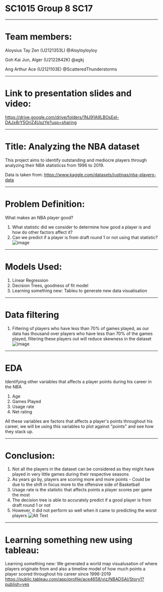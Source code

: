 # SC1015 Group 8 SC17
-----------------------------
# Team members:

Aloysius Tay Zen (U2121353L) @Aloyloyloyloy

Goh Kai Jun, Alger (U2122842K) @agkj

Ang Arthur Ace  (U2121103E) @ScatteredThunderstorms

-----------------------------

# Link to presentation slides and video: 

https://drive.google.com/drive/folders/1NJ91A9LBOsEel-DAJx8rY5OriZ4UszYe?usp=sharing

-----------------------------

# Title: Analyzing the NBA dataset

This project aims to identify outstanding and mediocre players through analyzing their NBA statisticss from 1996 to 2019. 

Data is taken from: https://www.kaggle.com/datasets/justinas/nba-players-data

-----------------------------

# Problem Definition:
What makes an NBA player good?
1. What statistic did we consider to determine how good a player is and how do other factors affect it?
2. Can we predict if a player is from draft round 1 or not using that statistic?
![image](https://user-images.githubusercontent.com/39144132/164891284-d47b3686-e549-44d2-af38-b7add91546f3.png)



-----------------------------

# Models Used:
1. Linear Regression
2. Decision Trees, goodness of fit model
3. Learning something new: Tableu to generate new data visualisation

-----------------------------
# Data filtering
1. Filtering of players who have less than 70% of games played, as our data has thousand over players who have less than 70% of the games played, filtering these
players out will reduce skewness in the dataset
![image](https://user-images.githubusercontent.com/39144132/164891171-e5323d34-1b65-489c-a7b6-fdac6525ff38.png)

-----------------------------
# EDA
Identifying other variables that affects a player points during his career in the NBA
1. Age
2. Games Played
3. Usage rate
4. Net rating

All these variables are factors that affects a player's points throughout his career, we will be using this variables to plot against "points" and see how they stack up.

-----------------------------

# Conclusion:
1. Not all the players in the dataset can be considered as they might have played in very little games during their respective seasons
2. As years go by, players are scoring more and more points - Could be due to the shift in focus more to the offensive side of Basketball
3. Usage rate is the statistic that affects points a player scores per game the most
4. The decision tree is able to accurately predict if a good player is from draft round 1 or not
5. However, it did not perform so well when it came to predicting the worst players
![Alt Text](https://media.giphy.com/media/3o7aTnQqygA3TcukFi/giphy.gif)
-----------------------------

# Learning something new using tableau:

Learning something new:
We generated a world map visualusation of where players originate from and also a timeline model of how much points a player scored throughout his career since 1996-2019
https://public.tableau.com/app/profile/ace4658/viz/NBADSAI/Story1?publish=yes



